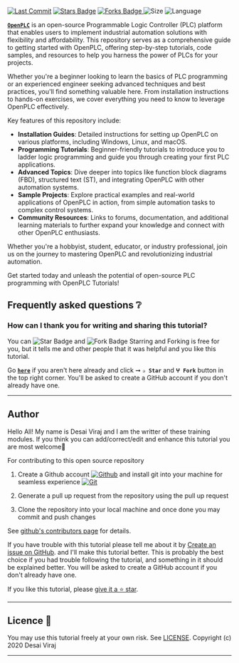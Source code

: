 <p align="left">
<a href="https://github.com/virajdesai0309/OpenPLC_Tutorials"><img src="https://img.shields.io/static/v1?logo=github&label=Originator&message=virajdesai0309&color=ff3300" alt="Last Commit"/></a>
<a href="https://github.com/virajdesai0309/OpenPLC_Tutorials/stargazers"><img src="https://img.shields.io/github/stars/virajdesai0309/OpenPLC_Tutorials.svg?colorB=1a53ff" alt="Stars Badge"/></a>
<a href="https://github.com/virajdesai0309/OpenPLC_Tutorials/network/members"><img src="https://img.shields.io/github/forks/virajdesai0309/OpenPLC_Tutorials" alt="Forks Badge"/> </a>
<img src="https://img.shields.io/github/repo-size/virajdesai0309/OpenPLC_Tutorials.svg?colorB=CC66FF&style=flat" alt="Size"/>
<img src="https://img.shields.io/github/languages/top/virajdesai0309/OpenPLC_Tutorials.svg?colorB=996600&style=flat" alt="Language"/></a>

[**`OpenPLC`**](https://autonomylogic.com/) is an open-source Programmable Logic Controller (PLC) platform that enables users to implement industrial automation solutions with flexibility and affordability. This repository serves as a comprehensive guide to getting started with OpenPLC, offering step-by-step tutorials, code samples, and resources to help you harness the power of PLCs for your projects.

Whether you're a beginner looking to learn the basics of PLC programming or an experienced engineer seeking advanced techniques and best practices, you'll find something valuable here. From installation instructions to hands-on exercises, we cover everything you need to know to leverage OpenPLC effectively.

Key features of this repository include:

-   **Installation Guides**: Detailed instructions for setting up OpenPLC on various platforms, including Windows, Linux, and macOS.
-   **Programming Tutorials**: Beginner-friendly tutorials to introduce you to ladder logic programming and guide you through creating your first PLC applications.
-   **Advanced Topics**: Dive deeper into topics like function block diagrams (FBD), structured text (ST), and integrating OpenPLC with other automation systems.
-   **Sample Projects**: Explore practical examples and real-world applications of OpenPLC in action, from simple automation tasks to complex control systems.
-   **Community Resources**: Links to forums, documentation, and additional learning materials to further expand your knowledge and connect with other OpenPLC enthusiasts.

Whether you're a hobbyist, student, educator, or industry professional, join us on the journey to mastering OpenPLC and revolutionizing industrial automation.

Get started today and unleash the potential of open-source PLC programming with OpenPLC Tutorials!

## Frequently asked questions ❔

### How can I thank you for writing and sharing this tutorial?

You can <img src="https://img.shields.io/static/v1?label=%E2%AD%90 Star &message=if%20useful&style=style=flat&color=blue" alt="Star Badge"/> and <img src="https://img.shields.io/static/v1?label=%E2%B5%96 Fork &message=if%20useful&style=style=flat&color=blue" alt="Fork Badge"/> Starring and Forking is free for you, but it tells me and other people that it was helpful and you like this tutorial.

Go [**`here`**](https://github.com/virajdesai0309/OpenPLC_Tutorials) if you aren't here already and click ➞ **`✰ Star`** and **`ⵖ Fork`** button in the top right corner. You'll be asked to create a GitHub account if you don't already have one.

---

## Author

Hello All! My name is Desai Viraj and I am the writter of these training modules. If you think you can add/correct/edit and enhance this tutorial you are most welcome🙏


For contributing to this open source repository 

1. Create a Github account [![Github](https://img.shields.io/badge/Github-181717.svg?&style=flate&logo=Github&logoColor=white)](https://github.com/) and install git into your machine for seamless experience [![Git](https://img.shields.io/badge/Git-F05032.svg?&style=flate&logo=Git&logoColor=white)](https://git-scm.com/)

2. Generate a pull up request from the repository using the pull up request

3. Clone the repository into your local machine and once done you may commit and push changes

See [github's contributors page](https://github.com/virajdesai0309/OpenPLC_Tutorials/graphs/contributors) for details.

If you have trouble with this tutorial please tell me about it by [Create an issue on GitHub](https://github.com/virajdesai0309/OpenPLC_Tutorials/issues/new). and I'll make this tutorial better. This is probably the best choice if you had trouble following the tutorial, and something in it should be explained better. You will be asked to create a GitHub account if you don't already have one.

If you like this tutorial, please [give it a ⭐ star](https://github.com/virajdesai0309/OpenPLC_Tutorials).

------------

## Licence 📜

You may use this tutorial freely at your own risk. See [LICENSE](./LICENSE).
Copyright (c) 2020 Desai Viraj

------------
